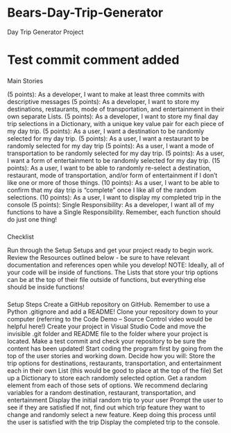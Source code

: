 # Bears-Day-Trip-Generator
Day Trip Generator Project

# Test commit comment added

###
Main Stories


(5 points): As a developer, I want to make at least three commits with descriptive messages 
(5 points):  As a developer, I want to store my destinations, restaurants, mode of transportation, and entertainment in their own separate Lists. 
(5 points): As a developer, I want to store my final day trip selections in a Dictionary, with a unique key value pair for each piece of my day trip. 
(5 points): As a user, I want a destination to be randomly selected for my day trip. 
(5 points): As a user, I want a restaurant to be randomly selected for my day trip
(5 points): As a user, I want a mode of transportation to be randomly selected for my day trip. 
(5 points): As a user, I want a form of entertainment to be randomly selected for my day trip.
(15 points): As a user, I want to be able to randomly re-select a destination, restaurant, mode of transportation, and/or form of entertainment if I don’t like one or more of those things.
(10 points): As a user, I want to be able to confirm that my day trip is “complete” once I like all of the random selections.
(10  points): As a user, I want to display my completed trip in the console
(5 points): Single Responsibility: As a developer, I want all of my functions to have a Single Responsibility. Remember, each function should do just one thing! 

###
Checklist

Run through the Setup Setups and get your project ready to begin work.
Review the Resources outlined below - be sure to have relevant documentation and references open while you develop!
NOTE:  Ideally, all of your code will be inside of functions. The Lists that store your trip options can be at the top of their file outside of functions, but everything else should be inside functions!

###
Setup Steps
Create a GitHub repository on GitHub. Remember to use a Python .gitignore and add a README!
Clone your repository down to your computer (referring to the Code Demo – Source Control video would be helpful here!) 
Create your project in Visual Studio Code and move the invisible .git folder and README file to the folder where your project is located.
Make a test commit and check your repository to be sure the content has been updated!
Start coding the program first by going from the top of the user stories and working down. Decide how you will:
Store the trip options for destinations, restaurants, transportation, and entertainment each in their own List (this would be good to place at the top of the file)
Set up a Dictionary to store each randomly selected option.
Get a random element from each of those sets of options. We recommend declaring variables for a random destination, restaurant, transportation, and entertainment
Display the initial random trip to your user
Prompt the user to see if they are satisfied
If not, find out which trip feature they want to change and randomly select a new feature.
Keep doing this process until the user is satisfied with the trip
Display the completed trip to the console.

